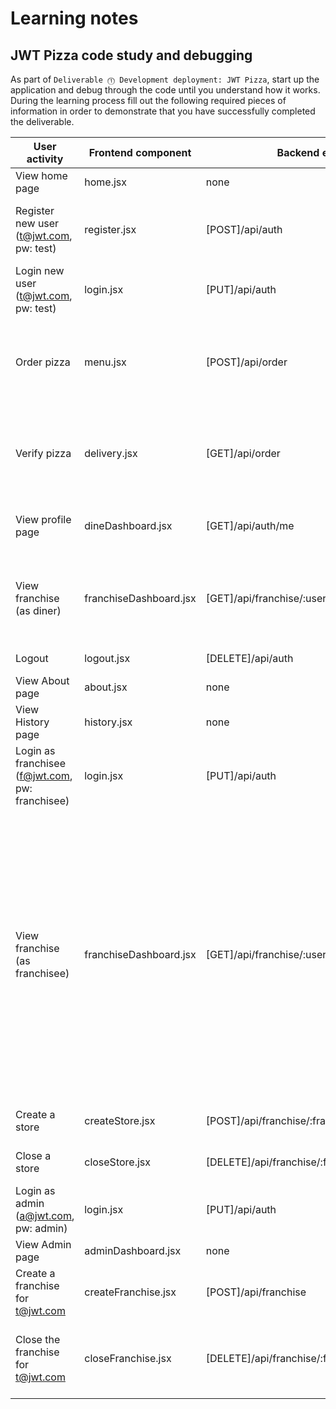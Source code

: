 # Learning notes

## JWT Pizza code study and debugging

As part of `Deliverable ⓵ Development deployment: JWT Pizza`, start up the application and debug through the code until you understand how it works. During the learning process fill out the following required pieces of information in order to demonstrate that you have successfully completed the deliverable.

| User activity                                       | Frontend component | Backend endpoints | Database SQL |
| --------------------------------------------------- | ------------------ | ----------------- | ------------ |
| View home page                                      |      home.jsx      |       none        |     none     |
| Register new user<br/>(t@jwt.com, pw: test)         |  register.jsx      | [POST]/api/auth   | INSERT INTO user (name, email, password) VALUES (?, ?, ?)     INSERT INTO userRole (userId, role, objectId) VALUES (?, ?, ?) |
| Login new user<br/>(t@jwt.com, pw: test)            |  login.jsx         | [PUT]/api/auth    | INSERT INTO auth (token, userId) VALUES (?, ?) ON DUPLICATE KEY UPDATE token=token |
| Order pizza                                         |  menu.jsx          | [POST]/api/order  | INSERT INTO dinerOrder (dinerId, franchiseId, storeId, date) VALUES (?, ?, ?, now())     INSERT INTO orderItem (orderId, menuId, description, price) VALUES (?, ?, ?, ?) |
| Verify pizza                                        | delivery.jsx       | [GET]/api/order   | SELECT id, franchiseId, storeId, date FROM dinerOrder WHERE dinerId=? SELECT id, menuId, description, price FROM orderItem WHERE orderId=? |
| View profile page                                   | dineDashboard.jsx  | [GET]/api/auth/me | SELECT * FROM user WHERE email= SELECT * FROM userRole WHERE userId=? |
| View franchise<br/>(as diner)                       | franchiseDashboard.jsx| [GET]/api/franchise/:userId | SELECT objectId FROM userRole WHERE role='franchisee' AND userId=?     SELECT id, name FROM franchise WHERE id in (${franchiseIds.join(',')}) |
| Logout                                              |  logout.jsx        | [DELETE]/api/auth | DELETE FROM auth WHERE token=? |
| View About page                                     |  about.jsx         |      none         |   none       |
| View History page                                   |  history.jsx       |      none         |   none       |
| Login as franchisee<br/>(f@jwt.com, pw: franchisee) |  login.jsx         | [PUT]/api/auth    | INSERT INTO auth (token, userId) VALUES (?, ?) ON DUPLICATE KEY UPDATE token=token  |
| View franchise<br/>(as franchisee)                  |franchiseDashboard.jsx| [GET]/api/franchise/:userId | SELECT objectId FROM userRole WHERE role='franchisee' AND userId=?    SELECT id, name FROM franchise WHERE id in (${franchiseIds.join(',')})    SELECT u.id, u.name, u.email FROM userRole AS ur JOIN user AS u ON u.id=ur.userId WHERE ur.objectId=? AND ur.role='franchisee'    SELECT s.id, s.name, COALESCE(SUM(oi.price), 0) AS totalRevenue FROM dinerOrder AS do JOIN orderItem AS oi ON do.id=oi.orderId RIGHT JOIN store AS s ON s.id=do.storeId WHERE s.franchiseId=? GROUP BY s.id |
| Create a store                                      | createStore.jsx    | [POST]/api/franchise/:franchiseId/store | INSERT INTO store (franchiseId, name) VALUES (?, ?) |
| Close a store                                       | closeStore.jsx     | [DELETE]/api/franchise/:franchiseId/store/:storeId | DELETE FROM store WHERE franchiseId=? AND id=? |
| Login as admin<br/>(a@jwt.com, pw: admin)           |  login.jsx         | [PUT]/api/auth    | INSERT INTO auth (token, userId) VALUES (?, ?) ON DUPLICATE KEY UPDATE token=token |
| View Admin page                                     | adminDashboard.jsx |     none          |    none      |
| Create a franchise for t@jwt.com                    | createFranchise.jsx|[POST]/api/franchise| SELECT id, name FROM user WHERE email=?  INSERT INTO franchise (name) VALUES (?) |
| Close the franchise for t@jwt.com                   | closeFranchise.jsx |[DELETE]/api/franchise/:franchiseId| DELETE FROM store WHERE franchiseId=?     DELETE FROM userRole WHERE objectId=?      DELETE FROM franchise WHERE id=?|
